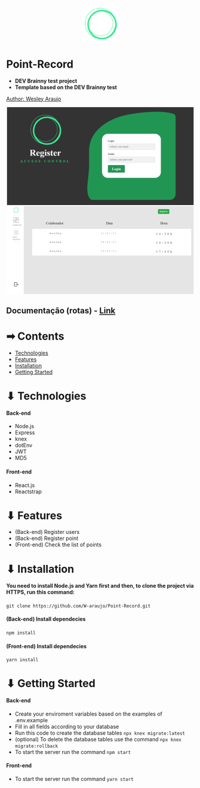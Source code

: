 <p align="center">
  <img src="https://github.com/W-araujo/Point-Record/blob/main/point%20record-api/frontend/src/assets/logo.png?raw=true" width="100" alt="logo"/>
</p>

# Point-Record

<ul>
<li>
<strong> DEV Brainny test project</strong>
</li>
<li>
<strong style="">Template based on the DEV Brainny test</strong>
</li>
</ul>

<a href="http://github.com/W-araujo">
<p>Author: Wesley Araujo</p>
</a>

<p align="center">
 <img src="https://github.com/W-araujo/Point-Record/blob/main/point%20record-api/frontend/src/assets/imgLogin.png" width="500" alt="login"/>
 
 <img src="https://github.com/W-araujo/Point-Record/blob/main/point%20record-api/frontend/src/assets/imgList.png" width="500" alt="content"/>

</p>

     
<h2>Documentação (rotas) - <a href="https://documenter.getpostman.com/view/12541520/TWDXpxVf">Link</a></h2>

<h1> ➡ Contents </h1>
<ul>
    <li>
    <a href="#technologies">Technologies</a>
    </li>
    <li>
     <a href="#features">Features</a>
    </li>
    <li>
      <a href="#intallation">Installation</a>
    </li>
    <li>
     <a href="#getting-started">Getting Started</a>
    </li>
</ul>

<h1 href="#technologies">⬇ Technologies</h1>

<h4>Back-end</h4>
<ul>
  <li>Node.js</li>
  <li>Express</li>
  <li>knex</li>
  <li>dotEnv</li>
  <li>JWT</li>
  <li>MD5</li>
  </ul>
  
  <h4>Front-end</h4>
<ul>
  <li>React.js</li>
  <li>Reactstrap</li>
  </ul>

<h1 href="#features">⬇ Features</h1>
   <ul>
        <li>(Back-end) Register users</li>
        <li>(Back-end) Register point</li>
        <li>(Front-end) Check the list of points</li>
    </ul>
    
<h1 href="#installation">⬇ Installation </h1>
<h4>You need to install Node.js and Yarn first and then, to clone the project via HTTPS, run this command:</h4>

<p><code>git clone https://github.com/W-araujo/Point-Record.git</code></p>

<h4>(Back-end) Install dependecies</h4>

<p><code>npm install</code></p>

<h4>(Front-end) Install dependecies</h4>

<p><code>yarn install</code></p>


<h1 href="#getting-started">⬇ Getting Started </h1>

<h4>Back-end</h4>
  <ul>
       <li>
        Create your enviroment variables based on the examples of .env.example
        </li>
        <li>
            Fill in all fields according to your database
        </li>
           <li>
            Run this code to create the database tables
            <code>npx knex migrate:latest</code>
        </li>
        <li>
        (optional) To delete the database tables use the command
        <code>npx knex migrate:rollback</code>
        </li>
        <li>
           To start the server run the command
           <code>npm start</code>
        </li>
   </ul>
   
   <h4>Front-end</h4>
   <ul>
       <li>
        To start the server run the command
           <code>yarn start</code>
        </li>
   </ul>

    
 

